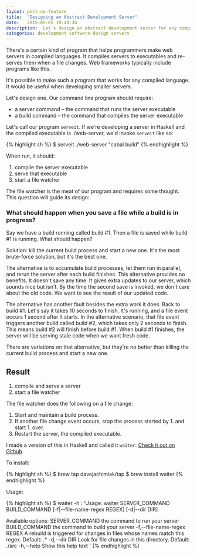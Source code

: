 ```yaml
---
layout: post-no-feature
title:  "Designing an Abstract Development Server"
date:   2015-05-05 19:44:36
description:  Let's design an abstract development server for any compiled language.
categories: development software-design servers
---
```

There's a certain kind of program that helps programmers make web
servers in compiled languages. It compiles servers to executables and
re-serves them when a file changes. Web frameworks typically include
programs like this.

It's possible to make such a program that works for any compiled
language. It would be useful when developing smaller servers.

Let's design one. Our command line program should require:

* a server command – the command that runs the server executable
* a build command – the command that compiles the server executable

Let's call our program `serveit`. If we're developing a server in
Haskell and the compiled executable is ./web-server, we'd invoke
`serveit` like so:

{% highlight sh %}
$ serveit ./web-server "cabal build"
{% endhighlight %}

When run, it should:

1. compile the server executable
2. serve that executable
3. start a file watcher

The file watcher is the meat of our program and requires some thought.
This question will guide its design:

### What should happen when you save a file while a build is in progress?

Say we have a build running called build #1. Then a file is saved while
build #1 is running. What should happen?

Solution: kill the current build process and start a new one. It's the
most brute-force solution, but it's the best one.

The alternative is to accumulate build processes, let them run in
parallel, and rerun the server after each build finishes. This
alternative provides no benefits. It doesn't save any time. It gives
extra updates to our server, which sounds nice but isn't. By the time
the second save is invoked, we don't care about the old code. We want to
see the result of our updated code.

The alternative has another fault besides the extra work it does. Back
to build #1. Let's say it takes 10 seconds to finish. It's running, and
a file event occurs 1 second after it starts. In the alternative
scenario, that file event triggers another build called build #2, which
takes only 2 seconds to finish. This means build #2 will finish before
build #1. When build #1 finishes, the server will be serving stale code
when we want fresh code.

There are variations on that alternative, but they're no better than
killing the current build process and start a new one.

## Result

1. compile and serve a server
2. start a file watcher

The file watcher does the following on a file change:

1. Start and maintain a build process.
2. If another file change event occurs, stop the process started by 1.
   and start 1. over.
3. Restart the server, the compiled executable.

I made a version of this in Haskell and called it `waiter`. [Check it
out on Github](https://github.com/davejachimiak/waiter).

To install:

{% highlight sh %}
$ brew tap davejachimiak/tap
$ brew install waiter
{% endhighlight %}

Usage:

{% highlight sh %}
$ waiter -h
: 'Usage: waiter SERVER_COMMAND BUILD_COMMAND [-f|--file-name-regex REGEX]
              [-d|--dir DIR]

Available options:
  SERVER_COMMAND           the command to run your server
  BUILD_COMMAND            the command to build your server
  -f,--file-name-regex REGEX
                           A rebuild is triggered for changes in files
whose
                           names match this regex. Default: .*
  -d,--dir DIR             Look for file changes in this directory.
Default:
                           ./src
  -h,--help                Show this help text
'
{% endhighlight %}
